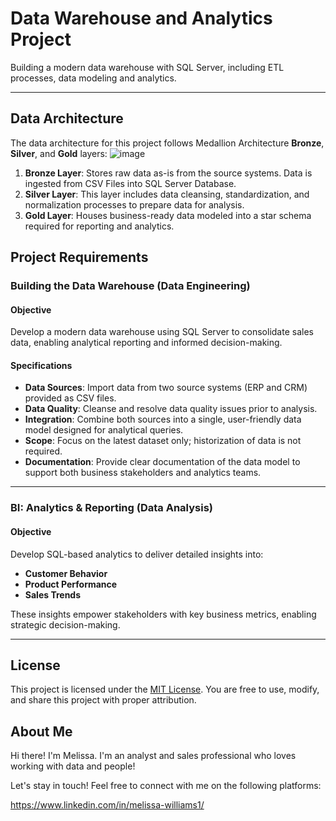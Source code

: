 # Data Warehouse and Analytics Project
Building a modern data warehouse with SQL Server, including ETL processes, data modeling and analytics.

---
## Data Architecture

The data architecture for this project follows Medallion Architecture **Bronze**, **Silver**, and **Gold** layers:
![image](https://github.com/user-attachments/assets/05752a85-6288-4b64-a740-3f76df7410b2)

1. **Bronze Layer**: Stores raw data as-is from the source systems. Data is ingested from CSV Files into SQL Server Database.
2. **Silver Layer**: This layer includes data cleansing, standardization, and normalization processes to prepare data for analysis.
3. **Gold Layer**: Houses business-ready data modeled into a star schema required for reporting and analytics.
## Project Requirements

### Building the Data Warehouse (Data Engineering)

#### Objective
Develop a modern data warehouse using SQL Server to consolidate sales data, enabling analytical reporting and informed decision-making.

#### Specifications
- **Data Sources**: Import data from two source systems (ERP and CRM) provided as CSV files.
- **Data Quality**: Cleanse and resolve data quality issues prior to analysis.
- **Integration**: Combine both sources into a single, user-friendly data model designed for analytical queries.
- **Scope**: Focus on the latest dataset only; historization of data is not required.
- **Documentation**: Provide clear documentation of the data model to support both business stakeholders and analytics teams.

---

### BI: Analytics & Reporting (Data Analysis)

#### Objective
Develop SQL-based analytics to deliver detailed insights into:
- **Customer Behavior**
- **Product Performance**
- **Sales Trends**

These insights empower stakeholders with key business metrics, enabling strategic decision-making.  

---

## License

This project is licensed under the [MIT License](LICENSE). You are free to use, modify, and share this project with proper attribution.

## About Me

Hi there! I'm Melissa. I'm an analyst and sales professional who loves working with data and people!

Let's stay in touch! Feel free to connect with me on the following platforms:

https://www.linkedin.com/in/melissa-williams1/
